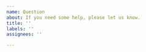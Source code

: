```yaml
---
name: Question
about: If you need some help, please let us know.
title: ''
labels: ''
assignees: ''

---
```



